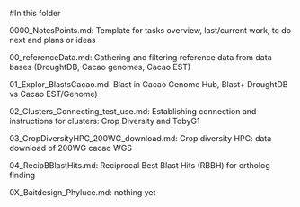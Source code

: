 #In this folder

0000_NotesPoints.md: Template for tasks overview, last/current work, to do next and plans or ideas

00_referenceData.md: Gathering and filtering reference data from data bases (DroughtDB, Cacao genomes, Cacao EST)

01_Explor_BlastsCacao.md: Blast in Cacao Genome Hub, Blast+ DroughtDB vs Cacao EST/Genome)

02_Clusters_Connecting_test_use.md: Establishing connection and instructions for clusters: Crop Diversity and TobyG1

03_CropDiversityHPC_200WG_download.md: Crop diversity HPC: data download of 200WG cacao WGS

04_RecipBBlastHits.md: Reciprocal Best Blast Hits (RBBH) for ortholog finding 

0X_Baitdesign_Phyluce.md: nothing yet

